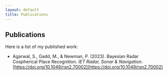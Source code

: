 ```yaml
---
layout: default
title: Publications
---
```


## Publications

Here is a list of my published work:

* Agarwal, S., Gadd, M., & Newman, P. (2023). Bayesian Radar Cospherical Place Recognition. *IET Radar, Sonar & Navigation*. [https://doi.org/10.1049/rsn2.70002](https://doi.org/10.1049/rsn2.70002)